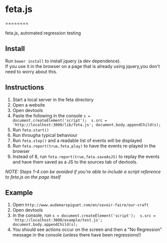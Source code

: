 # feta.js
========

feta.js, automated regression testing


## Install

Run `bower install` to install jquery (a dev dependence).  
If you use it in the browser on a page that is already using jquery,you don't need to worry about this.

## Instructions

1. Start a local server in the feta directory
2. Open a website
3. Open devtools
4. Paste the following in the console `s = document.createElement('script');  s.src = 'http://localhost:3000/lib/feta.js'; document.body.appendChild(s);`
5. Run `feta.start()`
6. Run througha  typical behaviour
7. Run `feta.stop()` and a readable list of events will be displayed
8. Run `feta.report(true,feta.play)` to have the events re-played in the browser
9. Instead of 8, run `feta.report(true,feta.saveAsJS)` to replay the events and have them saved as a JS to the sources tab of devtools.


*NOTE: Steps 1-4 can be avoided if you're able to include a script reference to feta.js on the page itself*

## Example

1. Open `http://www.audemarspiguet.com/en/savoir-faire/our-craft`
2. Open devtools
3. In the console, run `s = document.createElement('script');  s.src = 'http://localhost:3000/example/test.js'; document.body.appendChild(s);`
4. You should see actions occur on the screen and then a "No Regression" message in the console (unless there have been regressions!)
